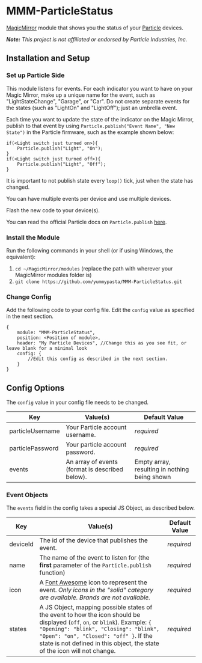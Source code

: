 # MMM-ParticleStatus
[MagicMirror](https://github.com/MichMich/MagicMirror) module that shows you the status of your [Particle](https://particle.io) devices.

_**Note:** This project is not affiliated or endorsed by Particle Industries, Inc._

## Installation and Setup
### Set up Particle Side
This module listens for events. For each indicator you want to have on your Magic Mirror, make up a unique name for the event, such as "LightStateChange", "Garage", or "Car". Do not create separate events for the states (such as "LightOn" and "LightOff"); just an umbrella event.

Each time you want to update the state of the indicator on the Magic Mirror, publish to that event by using `Particle.publish("Event Name", "New State")` in the Particle firmware, such as the example shown below:
```
if(<Light switch just turned on>){
    Particle.publish("Light", "On");
}
if(<Light switch just turned off>){
    Particle.publish("Light", "Off");
}
```
It is important to not publish state every  `loop()` tick, just when the state has changed.

You can have multiple events per device and use multiple devices.

Flash the new code to your device(s).

You can read the official Particle docs on `Particle.publish` [here](https://docs.particle.io/reference/firmware/photon/#particle-publish-).

### Install the Module
Run the following commands in your shell (or if using Windows, the equivalent):
1. `cd ~/MagicMirror/modules` (replace the path with wherever your MagicMirror modules folder is)
2. `git clone https://github.com/yummypasta/MMM-ParticleStatus.git`

### Change Config
Add the following code to your config file. Edit the `config` value as specified in the next section.
```
{
    module: "MMM-ParticleStatus",
    position: <Position of module>,
    header: "My Particle Devices", //Change this as you see fit, or leave blank for a minimal look
    config: {
        //Edit this config as described in the next section.
    }
}
```

## Config Options
The `config` value in your config file needs to be changed.

Key | Value(s) | Default Value
--- | --- | --- 
particleUsername | Your Particle account username. | _required_
particlePassword | Your particle account password. | _required_
events | An array of events (format is described below). | Empty array, resulting in nothing being shown

### Event Objects
The `events` field in the config takes a special JS Object, as described below.

Key | Value(s) | Default Value
--- | --- | --- 
deviceId | The id of the device that publishes the event. | _required_
name | The name of the event to listen for (the **first** parameter of the `Particle.publish` function) | _required_
icon | A [Font Awesome](https://fontawesome.io) icon to represent the event. _Only icons in the "solid" category are available. Brands are not available._ | _required_
states | A JS Object, mapping possible states of the event to how the icon should be displayed (`off`, `on`, or `blink`). Example: `{ "Opening": "blink", "Closing": "blink", "Open": "on", "Closed": "off" }`. If the state is not defined in this object, the state of the icon will not change. | _required_
